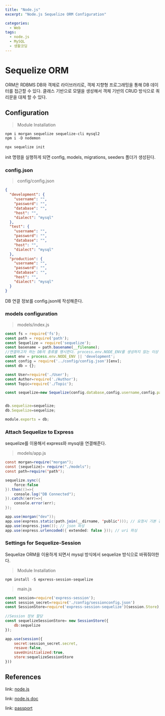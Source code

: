 ```yaml
---
title: "Node.js"
excerpt: "Node.js Sequelize ORM Configuration"

categories:
  - Web
tags:
  - node.js
  - MySQL
  - 생활코딩
---
```


# Sequelize ORM
ORM은 RDBMS DB와 객체로 라이브러리로, 객체 지향형 프로그래밍을 통해 DB 데이터를 접근할 수 있다. 클래스 기반으로 모델을 생성해서 객체 기반의 CRUD 방식으로 쿼리문을 대체 할 수 있다.

## Configuration
> Module Installation

```powershell
npm i morgan sequelize sequelize-cli mysql2
npm i -D nodemon

npx sequelize init
```
init 명령을 실행하게 되면 
config, models, migrations, seeders 폴더가 생성된다.

### config.json

> config/config.json

```json
{
  "development": {
    "username": "",
    "password": "",
    "database": "",
    "host": "",
    "dialect": "mysql"
  },
  "test": {
    "username": "",
    "password": "",
    "database": "",
    "host": "",
    "dialect": "mysql"
  },
  "production": {
    "username": "",
    "password": "",
    "database": "",
    "host": "",
    "dialect": "mysql"
  }
}
```
DB 연결 정보를 config.json에 작성해준다.

### models configuration

> models/index.js

```js
const fs = require('fs');
const path = require('path');
const Sequelize = require('sequelize');
const basename = path.basename(__filename);
//연결하고자 하는 DB의 종류를 명시한다. process.env.NODE_ENV를 생성하지 않는 이상 config의 development DB로 접근한다.
const env = process.env.NODE_ENV || 'development';
const config = require('../config/config.json')[env];
const db = {};

const User=require('./User');
const Author=require('./Author');
const Topic=require('./Topic');

const sequelize=new Sequelize(config.database,config.username,config.password,config);


db.sequelize=sequelize;
db.Sequelize=sequelize;

module.exports = db;
```
### Attach Sequelize to Express

sequelize를 이용해서 express와 mysql을 연결해준다.

> models/app.js

```java
const morgan=require("morgan");
const {sequelize}= require("./models");
const path=require('path');

sequelize.sync({
    force:false
}).then(()=>{
    console.log("DB Connected");
}).catch((err)=>{
    console.error(err);
});

app.use(morgan("dev"));
app.use(express.static(path.join(__dirname, 'public'))); // 요청시 기본 경로 설정
app.use(express.json()); // json 파싱
app.use(express.urlencoded({ extended: false })); // uri 파싱
```

### Settings for Sequelize-Session

Sequelize ORM을 이용하게 되면서 mysql 방식에서 sequelize 방식으로 바꿔줘야한다.

> Module Installation

```powershell
npm install -S epxress-session-sequelize
```

> main.js

```js
const session=require('express-session');
const session_secret=require('./config/sessionconfig.json')
const SessionStore=require('express-session-sequelize')(session.Store);
 
//Session 정보 할당
const sequelizeSessionStore= new SessionStore({
    db:sequelize
});

app.use(session({
    secret:session_secret.secret,
    resave:false,
    saveUninitialized:true,
    store:sequelizeSessionStore
}))
```

## References
link: [node.js](https://www.youtube.com/watch?v=INUpGK7dTkk&list=PLuHgQVnccGMCBY2wxKYNzFWe6I1gD5xsX)

link: [node.js doc](https://nodejs.org/dist/latest-v16.x/docs/api/)

link: [passport](https://www.passportjs.org/)
